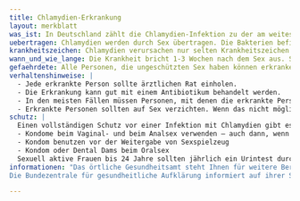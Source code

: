 ```yaml
---
title: Chlamydien-Erkrankung
layout: merkblatt
was_ist: In Deutschland zählt die Chlamydien-Infektion zu der am weitesten verbreiteten Geschlechtskrankheiten. Chlamydien sind kleine Bakterien, die weltweit vorkommen.  Es gibt unterschiedliche Typen von Chlamydien.  Chlamydien können Geschlechtskrankheiten, Augenkrankheiten und weitere Erkrankungen hervorrufen. Dieser Ratgeber bezieht sich ausschließlich auf die Geschlechtskrankheit, die durch den Typ Chlamydie trachomatis Serotypen D–K hervorgerufen wird.
uebertragen: Chlamydien werden durch Sex übertragen. Die Bakterien befinden sich vor allem auf den Schleimhäuten, zum Beispiel in Scheide, Penis oder Po. Das Bakterium wird durch Kontakt von Schleimhäuten übertragen. Die Übertragungswege sind daher vor allem ungeschützter Vaginal-, Anal- und Oralsex sowie die gemeinsame Benutzung von Sexspielzeug ohne Kondom. Die Bakterien kommen nur bei Menschen vor. Bei der Geburt kann die Mutter ihr neugeborenes Kind infizieren.
krankheitszeichen: Chlamydien verursachen nur selten Krankheitszeichen. In vielen Fällen bemerken die Erkrankten also  nichts. Dies gilt insbesondere für Frauen. Wenn Krankheitszeichen auftreten, sind das bei Frauen ein vermehrter Ausfluss aus der Scheide, Schmerzen beim Sex oder ein vermehrter Juckreiz.  Bei Männer kann die Erkrankung Schmerzen und Brennen beim Wasserlassen verursachen. Manchmal gibt es einen eitrigen Ausfluss aus der Harnröhre oder schmerzhafte Hoden. Die Erkrankung kann auch im Po oder im Hals auftreten. Dann kann es dort zu Blutungen, Schmerzen und Eiter führen. Gelenkbeschwerden und eine Augenentzündung kann auch auftreten. Wenn die Erkrankung unbehandelt bleibt kann sie sich im Körper weiter ausbreiten und den Eileiter,  die Prostata und die Nebenhoden infizieren. In 4 von 10 Frauen verkleben die Eileiter. Das führt dazu, dass man nicht mehr auf normalem Wege schwanger werden kann.
wann_und_wie_lange: Die Krankheit bricht 1-3 Wochen nach dem Sex aus. Solange man erkrankt ist kann man Chlamydien weitergeben.
gefaehrdete: Alle Personen, die ungeschützten Sex haben können erkranken. Das gilt auch für Analsex oder Oralsex. Häufig betroffen sind insbesondere Jugendliche und junge Erwachsene.
verhaltenshinweise: |
  - Jede erkrankte Person sollte ärztlichen Rat einholen.
  - Die Erkrankung kann gut mit einem Antibiotikum behandelt werden.
  - In den meisten Fällen müssen Personen, mit denen die erkrankte Person Sex hatte auch behandelt werden.
  - Erkrankte Personen sollten auf Sex verzichten. Wenn das nicht möglich ist, sollte unbedingt ein Kondom verwendet werden. Die wissentliche Verbreitung von Chlamydien kann strafrechtlich verfolgt werden.
schutz: |
  Einen vollständigen Schutz vor einer Infektion mit Chlamydien gibt es nicht. Durch die Verwendung von Kondomen sinkt das Risiko einer Ansteckung.
  - Kondome beim Vaginal- und beim Analsex verwenden – auch dann, wenn der Penis nur kurz in die Scheide oder den Po eindringt.
  - Kondom benutzen vor der Weitergabe von Sexspielzeug
  - Kondom oder Dental Dams beim Oralsex
  Sexuell aktive Frauen bis 24 Jahre sollten jährlich ein Urintest durchführen. Diese Untersuchung wird üblicherweise von der Krankenkasse bezahlt.
informationen: "Das örtliche Gesundheitsamt steht Ihnen für weitere Beratung zur Verfügung.  Ärztinnen und Ärzte beraten Sie insbesondere zu ihrer eigenen Erkrankung. Weitere (Fach-) Informationen finden Sie auch im Internet auf den [Seiten des Robert Koch-Institutes](https://www.rki.de/DE/Content/Infekt/EpidBull/Merkblaetter/Ratgeber_Chlamydiosen_Teil1.html).
Die Bundezentrale für gesundheitliche Aufklärung informiert auf ihrer Seite [liebesleben.de](https://www.liebesleben.de/fuer-alle/sexuell-uebertragbare-infektionen/chlamydien/) über die Erkrankung."

---
```

